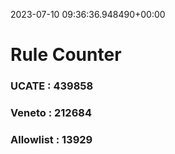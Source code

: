 2023-07-10 09:36:36.948490+00:00
# Rule Counter 
 ### UCATE : 439858

 ### Veneto : 212684

 ### Allowlist : 13929